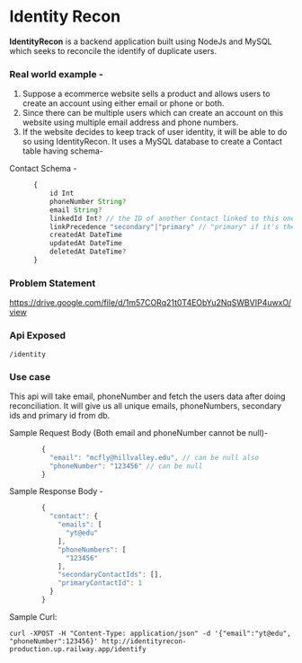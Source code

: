 # Identity Recon

**IdentityRecon** is a backend application built using NodeJs and MySQL which seeks to reconcile the identify of duplicate users. 

### Real world example - 

1. Suppose a ecommerce website sells a product and allows users to create an account using either email or phone or both. 
2. Since there can be multiple users which can create an account on this website using multiple email address and phone numbers. 
3. If the website decides to keep track of user identity, it will be able to do so using IdentityRecon. It uses a MySQL database to create a Contact table having schema-

Contact Schema -
```javascript
      {
          id Int
          phoneNumber String?
          email String?
          linkedId Int? // the ID of another Contact linked to this one
          linkPrecedence "secondary"|"primary" // "primary" if it's the first Contact in th
          createdAt DateTime
          updatedAt DateTime
          deletedAt DateTime?
      }
```

### Problem Statement 
https://drive.google.com/file/d/1m57CORq21t0T4EObYu2NqSWBVIP4uwxO/view

### Api Exposed 

`/identity`

### Use case
This api will take email, phoneNumber and fetch the users data after doing reconciliation. It will give us all unique emails, phoneNumbers, secondary ids and primary id from db.

Sample Request Body (Both email and phoneNumber cannot be null)- 
```javascript
        {
          "email": "mcfly@hillvalley.edu", // can be null also
          "phoneNumber": "123456" // can be null
        }
```
      

Sample Response Body -
```javascript
        {
          "contact": {
            "emails": [
              "yt@edu"
            ],
            "phoneNumbers": [
              "123456"
            ],
            "secondaryContactIds": [],
            "primaryContactId": 1
          }
        }
```

Sample Curl: 
```
curl -XPOST -H "Content-Type: application/json" -d '{"email":"yt@edu", "phoneNumber":123456}' http://identityrecon-production.up.railway.app/identify
```

